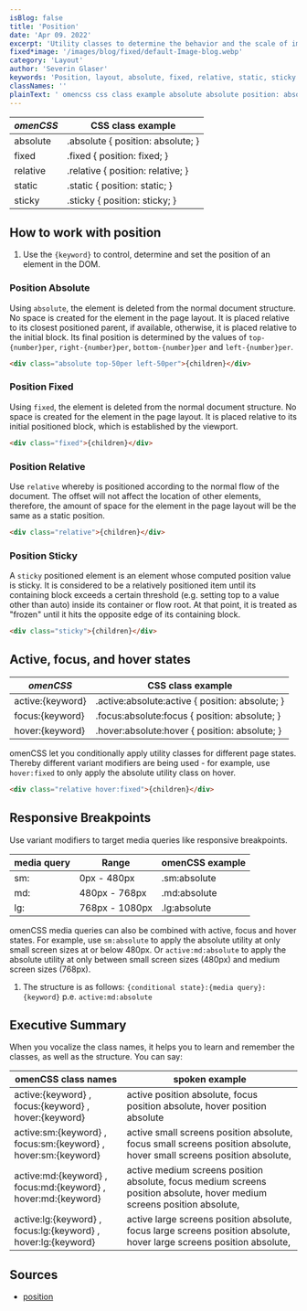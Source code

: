 ```yaml
---
isBlog: false
title: 'Position'
date: 'Apr 09. 2022'
excerpt: 'Utility classes to determine the behavior and the scale of images.'
fixed*image: '/images/blog/fixed/default-Image-blog.webp'
category: 'Layout'
author: 'Severin Glaser'
keywords: 'Position, layout, absolute, fixed, relative, static, sticky'
classNames: ''
plainText: ' omencss css class example absolute absolute position: absolute; fixed fixed position: fixed; relative relative position: relative; static static position: static; sticky sticky position: sticky; how to work with position 1 use the ` keyword ` to control determine and set the position of an element in the dom position absolute using `absolute` the element is deleted from the normal document structure no space is created for the element in the page layout it is placed relative to its closest positioned parent if available otherwise it is placed relative to the initial block its final position is determined by the values of `top number per` `right number per` `bottom number per` and `left number per`  position fixed using `fixed` the element is deleted from the normal document structure no space is created for the element in the page layout it is placed relative to its initial positioned block which is established by the viewport  position relative use `relative` whereby is positioned according to the normal flow of the document the offset will not affect the location of other elements therefore the amount of space for the element in the page layout will be the same as a static position  position sticky a `sticky` positioned element is an element whose computed position value is sticky it is considered to be a relatively positioned item until its containing block exceeds a certain threshold e g setting top to a value other than auto inside its container or flow root at that point it is treated as frozen until it hits the opposite edge of its containing block  active focus and hover states omencss css class example active: keyword active :absolute:active position: absolute; focus: keyword focus :absolute:focus position: absolute; hover: keyword hover :absolute:hover position: absolute; omencss let you conditionally apply utility classes for different page states thereby different variant modifiers are being used for example use `hover:fixed` to only apply the absolute utility class on hover  responsive breakpoints use variant modifiers to target media queries like responsive breakpoints media query range omencss example sm: 0px 480px sm:absolute md: 480px 768px md:absolute lg: 768px 1080px lg:absolute omencss media queries can also be combined with active focus and hover states for example use `sm:absolute` to apply the absolute utility at only small screen sizes at or below 480px or `active:md:absolute` to apply the absolute utility at only between small screen sizes 480px and medium screen sizes 768px 1 the structure is as follows: ` conditional state : media query : keyword ` p e `active:md:absolute` executive summary when you vocalize the class names it helps you to learn and remember the classes as well as the structure you can say: omencss class names spoken example active: keyword focus: keyword hover: keyword active position absolute focus position absolute hover position absolute active:sm: keyword focus:sm: keyword hover:sm: keyword active small screens position absolute focus small screens position absolute hover small screens position absolute active:md: keyword focus:md: keyword hover:md: keyword active medium screens position absolute focus medium screens position absolute hover medium screens position absolute active:lg: keyword focus:lg: keyword hover:lg: keyword active large screens position absolute focus large screens position absolute hover large screens position absolute sources position https: developer mozilla org en-us docs web css position '
---
```


| _omenCSS_ | CSS class example                 |
| --------- | --------------------------------- |
| absolute  | .absolute { position: absolute; } |
| fixed     | .fixed { position: fixed; }       |
| relative  | .relative { position: relative; } |
| static    | .static { position: static; }     |
| sticky    | .sticky { position: sticky; }     |

## How to work with position

1. Use the `{keyword}` to control, determine and set the position of an element in the DOM.

### Position Absolute

Using `absolute`, the element is deleted from the normal document structure. No space is created for the element in the page layout. It is placed relative to its closest positioned parent, if available, otherwise, it is placed relative to the initial block. Its final position is determined by the values of `top-{number}per`, `right-{number}per`, `bottom-{number}per` and `left-{number}per`.

```html
<div class="absolute top-50per left-50per">{children}</div>
```

### Position Fixed

Using `fixed`, the element is deleted from the normal document structure. No space is created for the element in the page layout. It is placed relative to its initial positioned block, which is established by the viewport.

```html
<div class="fixed">{children}</div>
```

### Position Relative

Use `relative` whereby is positioned according to the normal flow of the document. The offset will not affect the location of other elements, therefore, the amount of space for the element in the page layout will be the same as a static position.

```html
<div class="relative">{children}</div>
```

### Position Sticky

A `sticky` positioned element is an element whose computed position value is sticky. It is considered to be a relatively positioned item until its containing block exceeds a certain threshold (e.g. setting top to a value other than auto) inside its container or flow root. At that point, it is treated as "frozen" until it hits the opposite edge of its containing block.

```html
<div class="sticky">{children}</div>
```

## Active, focus, and hover states

| _omenCSS_        | CSS class example                                |
| ---------------- | ------------------------------------------------ |
| active:{keyword} | .active\:absolute:active { position: absolute; } |
| focus:{keyword}  | .focus\:absolute:focus { position: absolute; }   |
| hover:{keyword}  | .hover\:absolute:hover { position: absolute; }   |

omenCSS let you conditionally apply utility classes for different page states. Thereby different variant modifiers are being used - for example, use `hover:fixed` to only apply the absolute utility class on hover.

```html
<div class="relative hover:fixed">{children}</div>
```

## Responsive Breakpoints

Use variant modifiers to target media queries like responsive breakpoints.

| media query | Range          | omenCSS example |
| ----------- | -------------- | --------------- |
| sm:         | 0px - 480px    | .sm:absolute    |
| md:         | 480px - 768px  | .md:absolute    |
| lg:         | 768px - 1080px | .lg:absolute    |

omenCSS media queries can also be combined with active, focus and hover states. For example, use `sm:absolute` to apply the absolute utility at only small screen sizes at or below 480px. Or `active:md:absolute` to apply the absolute utility at only between small screen sizes (480px) and medium screen sizes (768px).

1. The structure is as follows: `{conditional state}:{media query}:{keyword}` p.e. `active:md:absolute`

## Executive Summary

When you vocalize the class names, it helps you to learn and remember the classes, as well as the structure. You can say:

| omenCSS class names                                           | spoken example                                                                                                           |
| ------------------------------------------------------------- | ------------------------------------------------------------------------------------------------------------------------ |
| active:{keyword} , focus:{keyword} , hover:{keyword}          | active position absolute, focus position absolute, hover position absolute                                               |
| active:sm:{keyword} , focus:sm:{keyword} , hover:sm:{keyword} | active small screens position absolute, focus small screens position absolute, hover small screens position absolute,    |
| active:md:{keyword} , focus:md:{keyword} , hover:md:{keyword} | active medium screens position absolute, focus medium screens position absolute, hover medium screens position absolute, |
| active:lg:{keyword} , focus:lg:{keyword} , hover:lg:{keyword} | active large screens position absolute, focus large screens position absolute, hover large screens position absolute,    |

## Sources

- [position](https://developer.mozilla.org/en-US/docs/Web/CSS/position)
